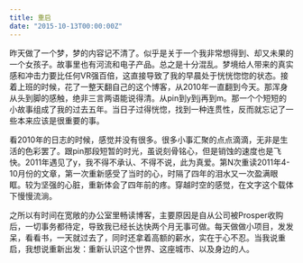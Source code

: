 ```yaml
---
title: 重启
date: "2015-10-13T00:00:00Z"
---
```


昨天做了一个梦，梦的内容记不清了。似乎是关于一个我非常想得到、却又未果的一个女孩子。故事里也有河流和电子产品。总之是十分混乱。梦境给人带来的真实感和冲击力要比任何VR强百倍，这直接导致了我的早晨处于恍恍惚惚的状态。接着上班的时候，花了一整天翻自己的这个博客，从2010年一直翻到今天。那浑身从头到脚的感触，绝非三言两语能说得清。从pin到y到j再到m。那一个个短短的小故事组成了我的过去五年。当日子过得恍惚，找到一种连贯性，反而就忘记了一些本来应该是很重要的事。

看2010年的日志的时候，感觉并没有很多。很多小事汇聚的点点滴滴，无非是生活的色彩罢了。跟pin那段短暂的时光，虽说刻骨铭心，但是销蚀的速度也是飞快。2011年遇见了y，我不得不承认、不得不说，此为真爱。第N次重读2011年4-10月份的文章，第一次重新感受了当时的心，时隔了四年的泪水又一次盈满眼眶。较为坚强的心脏，重新体会了四年前的疼。穿越时空的感觉，在文字这个载体下慢慢流淌。

之所以有时间在宽敞的办公室里畅读博客，主要原因是自从公司被Prosper收购后，一切事务都待定，导致我已经长达快两个月无事可做。每天做做小项目，发发呆，看看书，一天就过去了，同时还拿着高额的薪水，实在于心不忍。当我说重启，我想说重新出发：重新认识这个世界、这座城市、以及身边的人。